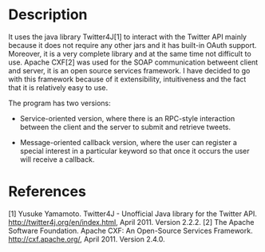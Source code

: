 # Description
It uses the java library Twitter4J[1] to interact with the Twitter API mainly because
it does not require any other jars and it has built-in OAuth support. Moreover, it is a very complete
library and at the same time not difficult to use. Apache CXF[2] was used for the SOAP communication
betweent client and server, it is an open source services framework. I have decided to go with
this framework because of it extensibility, intuitiveness and the fact that it is relatively easy to use.

The program has two versions:

* Service-oriented version, where there is an RPC-style interaction between the client and the
server to submit and retrieve tweets.

* Message-oriented callback version, where the user can register a special interest in a particular
keyword so that once it occurs the user will receive a callback.


# References
[1] Yusuke Yamamoto. Twitter4J - Unofficial Java library for the Twitter API.
http://twitter4j.org/en/index.html, April 2011. Version 2.2.2.
[2] The Apache Software Foundation. Apache CXF: An Open-Source Services Framework.
http://cxf.apache.org/, April 2011. Version 2.4.0.